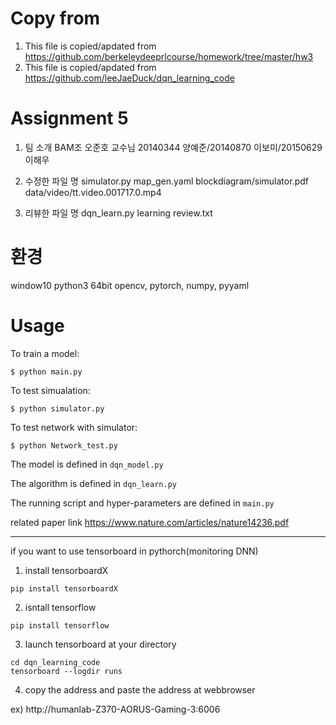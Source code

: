 # Copy from

1. This file is copied/apdated from https://github.com/berkeleydeeprlcourse/homework/tree/master/hw3
2. This file is copied/apdated from https://github.com/leeJaeDuck/dqn_learning_code

# Assignment 5

1. 팀 소개
BAM조
오준호 교수님
20140344 양예준/20140870 이보미/20150629 이해우

2. 수정한 파일 명
simulator.py
map_gen.yaml
blockdiagram/simulator.pdf
data/video/tt.video.001717.0.mp4

3. 리뷰한 파일 명
dqn_learn.py
learning review.txt

# 환경
window10
python3 64bit
opencv, pytorch, numpy, pyyaml

# Usage

To train a model:

```
$ python main.py

```

To test simualation:

```
$ python simulator.py

```

To test network with simulator:

```
$ python Network_test.py

```


The model is defined in `dqn_model.py`

The algorithm is defined in `dqn_learn.py`

The running script and hyper-parameters are defined in `main.py`

related paper link https://www.nature.com/articles/nature14236.pdf

-------------------------------------------------------------------
if you want to use tensorboard in pythorch(monitoring DNN)

1. install  tensorboardX
```
pip install tensorboardX
```
2. isntall tensorflow
```
pip install tensorflow
```
3. launch tensorboard at your directory
```
cd dqn_learning_code
tensorboard --logdir runs
```
4. copy the address and paste the address at webbrowser

ex) http://humanlab-Z370-AORUS-Gaming-3:6006